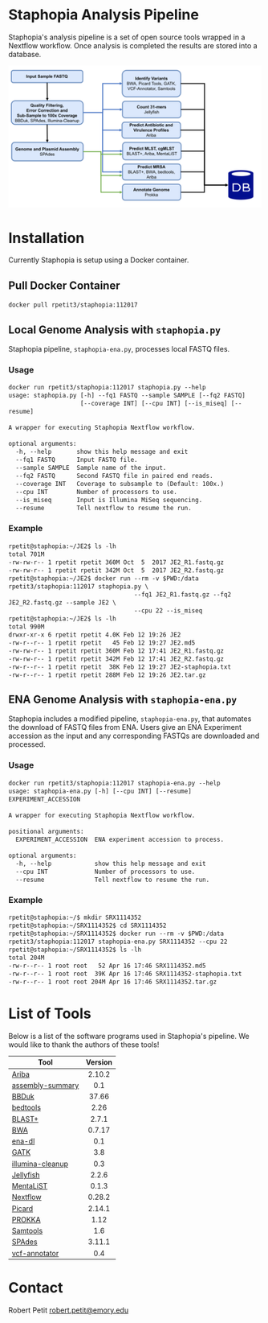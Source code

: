 # Staphopia Analysis Pipeline
Staphopia's analysis pipeline is a set of open source tools wrapped in a Nextflow workflow. Once analysis is completed the results are stored into a database.

![Staphopia Workflow](/data/staphopia-workflow.png "Staphopia Workflow")

# Installation
Currently Staphopia is setup using a Docker container.

## Pull Docker Container
```
docker pull rpetit3/staphopia:112017
```

## Local Genome Analysis with `staphopia.py`
Staphopia pipeline, `staphopia-ena.py`, processes local FASTQ files.

### Usage
```
docker run rpetit3/staphopia:112017 staphopia.py --help
usage: staphopia.py [-h] --fq1 FASTQ --sample SAMPLE [--fq2 FASTQ]
                    [--coverage INT] [--cpu INT] [--is_miseq] [--resume]

A wrapper for executing Staphopia Nextflow workflow.

optional arguments:
  -h, --help       show this help message and exit
  --fq1 FASTQ      Input FASTQ file.
  --sample SAMPLE  Sample name of the input.
  --fq2 FASTQ      Second FASTQ file in paired end reads.
  --coverage INT   Coverage to subsample to (Default: 100x.)
  --cpu INT        Number of processors to use.
  --is_miseq       Input is Illumina MiSeq sequencing.
  --resume         Tell nextflow to resume the run.
```

### Example
```
rpetit@staphopia:~/JE2$ ls -lh
total 701M
-rw-rw-r-- 1 rpetit rpetit 360M Oct  5  2017 JE2_R1.fastq.gz
-rw-rw-r-- 1 rpetit rpetit 342M Oct  5  2017 JE2_R2.fastq.gz
rpetit@staphopia:~/JE2$ docker run --rm -v $PWD:/data rpetit3/staphopia:112017 staphopia.py \
                                   --fq1 JE2_R1.fastq.gz --fq2 JE2_R2.fastq.gz --sample JE2 \
                                   --cpu 22 --is_miseq
rpetit@staphopia:~/JE2$ ls -lh
total 990M
drwxr-xr-x 6 rpetit rpetit 4.0K Feb 12 19:26 JE2
-rw-r--r-- 1 rpetit rpetit   45 Feb 12 19:27 JE2.md5
-rw-rw-r-- 1 rpetit rpetit 360M Feb 12 17:41 JE2_R1.fastq.gz
-rw-rw-r-- 1 rpetit rpetit 342M Feb 12 17:41 JE2_R2.fastq.gz
-rw-r--r-- 1 rpetit rpetit  38K Feb 12 19:27 JE2-staphopia.txt
-rw-r--r-- 1 rpetit rpetit 288M Feb 12 19:26 JE2.tar.gz
```

## ENA Genome Analysis with `staphopia-ena.py`
Staphopia includes a modified pipeline, `staphopia-ena.py`, that automates the download of FASTQ files from ENA. Users give an ENA Experiment accession as the input and any corresponding FASTQs are downloaded and processed. 

### Usage
```
docker run rpetit3/staphopia:112017 staphopia-ena.py --help
usage: staphopia-ena.py [-h] [--cpu INT] [--resume] EXPERIMENT_ACCESSION

A wrapper for executing Staphopia Nextflow workflow.

positional arguments:
  EXPERIMENT_ACCESSION  ENA experiment accession to process.

optional arguments:
  -h, --help            show this help message and exit
  --cpu INT             Number of processors to use.
  --resume              Tell nextflow to resume the run.
```
### Example
```
rpetit@staphopia:~/$ mkdir SRX1114352
rpetit@staphopia:~/SRX1114352$ cd SRX1114352
rpetit@staphopia:~/SRX1114352$ docker run --rm -v $PWD:/data rpetit3/staphopia:112017 staphopia-ena.py SRX1114352 --cpu 22
rpetit@staphopia:~/SRX1114352$ ls -lh
total 204M
-rw-r--r-- 1 root root   52 Apr 16 17:46 SRX1114352.md5
-rw-r--r-- 1 root root  39K Apr 16 17:46 SRX1114352-staphopia.txt
-rw-r--r-- 1 root root 204M Apr 16 17:46 SRX1114352.tar.gz
```

# List of Tools
Below is a list of the software programs used in Staphopia's pipeline. We would like to thank the authors of these tools!

| Tool        | Version           |
| ------------- |:-------------:|
|[Ariba](https://github.com/sanger-pathogens/ariba)|2.10.2|
|[assembly-summary](https://github.com/rpetit3/assembly-summary)|0.1|
|[BBDuk](https://jgi.doe.gov/data-and-tools/bbtools/bb-tools-user-guide/bbduk-guide/)|37.66|
|[bedtools](http://bedtools.readthedocs.org/en/latest/)|2.26|
|[BLAST+](https://blast.ncbi.nlm.nih.gov/Blast.cgi?PAGE_TYPE=BlastDocs&DOC_TYPE=Download)|2.7.1|
|[BWA](https://github.com/lh3/bwa)|0.7.17|
|[ena-dl](https://github.com/rpetit3/ena-dl)|0.1|
|[GATK](https://software.broadinstitute.org/gatk/)|3.8|
|[illumina-cleanup](https://github.com/rpetit3/illumina-cleanup)|0.3|
|[Jellyfish](http://www.genome.umd.edu/jellyfish.html)|2.2.6|
|[MentaLiST]()|0.1.3|
|[Nextflow](https://www.nextflow.io/)|0.28.2|
|[Picard](https://broadinstitute.github.io/picard/)|2.14.1|
|[PROKKA](https://github.com/tseemann/prokka/)|1.12|
|[Samtools](http://www.htslib.org/)|1.6|
|[SPAdes](http://bioinf.spbau.ru/spades)|3.11.1|
|[vcf-annotator](https://github.com/rpetit3/vcf-annotator)|0.4|

# Contact
Robert Petit robert.petit@emory.edu
